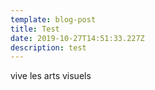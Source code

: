 ```yaml
---
template: blog-post
title: Test
date: 2019-10-27T14:51:33.227Z
description: test
---
```

vive les arts visuels
